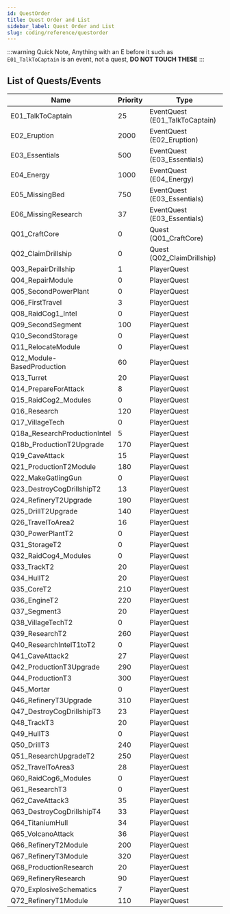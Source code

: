```yaml
---
id: QuestOrder
title: Quest Order and List
sidebar_label: Quest Order and List
slug: coding/reference/questorder
---
```


:::warning
Quick Note, Anything with an E before it such as `E01_TalkToCaptain` is an event, not a quest, **DO NOT TOUCH THESE**
:::

List of Quests/Events
---

Name | Priority | Type
--- | --- | ---
E01_TalkToCaptain | 25 | EventQuest (E01_TalkToCaptain)
E02_Eruption | 2000 | EventQuest (E02_Eruption)
E03_Essentials | 500 | EventQuest (E03_Essentials)
E04_Energy | 1000 | EventQuest (E04_Energy)
E05_MissingBed | 750 | EventQuest (E03_Essentials)
E06_MissingResearch | 37 | EventQuest (E03_Essentials)
Q01_CraftCore | 0 | Quest (Q01_CraftCore)
Q02_ClaimDrillship | 0 | Quest (Q02_ClaimDrillship)
Q03_RepairDrillship | 1 | PlayerQuest
Q04_RepairModule | 0 | PlayerQuest
Q05_SecondPowerPlant | 0 | PlayerQuest
Q06_FirstTravel | 3 | PlayerQuest
Q08_RaidCog1_Intel | 0 | PlayerQuest
Q09_SecondSegment | 100 | PlayerQuest
Q10_SecondStorage | 0 | PlayerQuest
Q11_RelocateModule | 0 | PlayerQuest
Q12_Module-BasedProduction | 60 | PlayerQuest
Q13_Turret | 20 | PlayerQuest
Q14_PrepareForAttack | 8 | PlayerQuest
Q15_RaidCog2_Modules | 0 | PlayerQuest
Q16_Research | 120 | PlayerQuest
Q17_VillageTech | 0 | PlayerQuest
Q18a_ResearchProductionIntel | 5 | PlayerQuest
Q18b_ProductionT2Upgrade | 170 | PlayerQuest
Q19_CaveAttack | 15 | PlayerQuest
Q21_ProductionT2Module | 180 | PlayerQuest
Q22_MakeGatlingGun | 0 | PlayerQuest
Q23_DestroyCogDrillshipT2 | 13 | PlayerQuest
Q24_RefineryT2Upgrade | 190 | PlayerQuest
Q25_DrillT2Upgrade | 140 | PlayerQuest
Q26_TravelToArea2 | 16 | PlayerQuest
Q30_PowerPlantT2 | 0 | PlayerQuest
Q31_StorageT2 | 0 | PlayerQuest
Q32_RaidCog4_Modules | 0 | PlayerQuest
Q33_TrackT2 | 20 | PlayerQuest
Q34_HullT2 | 20 | PlayerQuest
Q35_CoreT2 | 210 | PlayerQuest
Q36_EngineT2 | 220 | PlayerQuest
Q37_Segment3 | 20 | PlayerQuest
Q38_VillageTechT2 | 0 | PlayerQuest
Q39_ResearchT2 | 260 | PlayerQuest
Q40_ResearchIntelT1toT2 | 0 | PlayerQuest
Q41_CaveAttack2 | 27 | PlayerQuest
Q42_ProductionT3Upgrade | 290 | PlayerQuest
Q44_ProductionT3 | 300 | PlayerQuest
Q45_Mortar | 0 | PlayerQuest
Q46_RefineryT3Upgrade | 310 | PlayerQuest
Q47_DestroyCogDrillshipT3 | 23 | PlayerQuest
Q48_TrackT3 | 20 | PlayerQuest
Q49_HullT3 | 0 | PlayerQuest
Q50_DrillT3 | 240 | PlayerQuest
Q51_ResearchUpgradeT2 | 250 | PlayerQuest
Q52_TravelToArea3 | 28 | PlayerQuest
Q60_RaidCog6_Modules | 0 | PlayerQuest
Q61_ResearchT3 | 0 | PlayerQuest
Q62_CaveAttack3 | 35 | PlayerQuest
Q63_DestroyCogDrillshipT4 | 33 | PlayerQuest
Q64_TitaniumHull | 34 | PlayerQuest
Q65_VolcanoAttack | 36 | PlayerQuest
Q66_RefineryT2Module | 200 | PlayerQuest
Q67_RefineryT3Module | 320 | PlayerQuest
Q68_ProductionResearch | 20 | PlayerQuest
Q69_RefineryResearch | 90 | PlayerQuest
Q70_ExplosiveSchematics | 7 | PlayerQuest
Q72_RefineryT1Module | 110 | PlayerQuest